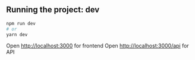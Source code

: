 
## Running the project: dev

```bash
npm run dev
# or
yarn dev
```

Open [http://localhost:3000](http://localhost:3000) for frontend
Open [http://localhost:3000/api](http://localhost:3000/api) for API

